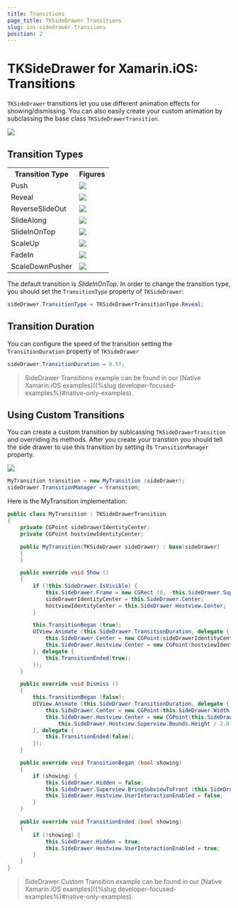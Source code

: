 ```yaml
---
title: Transitions
page_title: TKSideDrawer Transitions
slug: ios-sidedrawer-transiions
position: 2
---
```


# TKSideDrawer for Xamarin.iOS: Transitions

<code>TKSideDrawer</code> transitions let you use different animation effects for showing/dismissing. You can also easily create your custom animation by subclassing the base class <code>TKSideDrawerTransition</code>.

<img src="../images/sidedrawer-transitions001.png"/>

## Transition Types

<table>

<tr>
<th>Transition Type</th>
<th>Figures</th>
</tr>

<tr>
<td>Push</td>
<td><img src="../images/sidedrawer-transitions-push.gif"/></td>
</tr>

<tr>
<td>Reveal</td>
<td><img src="../images/sidedrawer-transitions-reveal.gif"/></td>
</tr>

<tr>
<td>ReverseSlideOut</td>
<td><img src="../images/sidedrawer-transitions-reverseslideout.gif"/></td>
</tr>

<tr>
<td>SlideAlong</td>
<td><img src="../images/sidedrawer-transitions-slidealong.gif"/></td>
</tr>

<tr>
<td>SlideInOnTop</td>
<td><img src="../images/sidedrawer-transitions-slideinontop.gif"/></td>
</tr>

<tr>
<td>ScaleUp</td>
<td><img src="../images/sidedrawer-transitions-scaleup.gif"/></td>
</tr>

<tr>
<td>FadeIn</td>
<td><img src="../images/sidedrawer-transitions-fadein.gif"/></td>
</tr>

<tr>
<td>ScaleDownPusher</td>
<td><img src="../images/sidedrawer-transitions-scaledownpusher.gif"/></td>
</tr>

</table>

The default transition is *SlideInOnTop*. In order to change the transition type, you should set the <code>TransitionType</code> property of <code>TKSideDrawer</code>:

```C#
sideDrawer.TransitionType = TKSideDrawerTransitionType.Reveal;
```

## Transition Duration

You can configure the speed of the transition setting the <code>TransitionDuration</code> property of <code>TKSideDrawer</code>

```C#
sideDrawer.TransitionDuration = 0.5f;
```

> SideDrawer Transitions example can be found in our [Native Xamarin.iOS examples]({%slug developer-focused-examples%}#native-only-examples).

## Using Custom Transitions

You can create a custom transition by sublcassing <code>TKSideDrawerTransition</code> and overriding its methods. After you create your transtion you should tell the side drawer to use this transition by setting its <code>TransitionManager</code> property.

<img src="../images/sidedrawer-transitions002.png"/>

```C#
MyTransition transition = new MyTransition (sideDrawer);
sideDrawer.TransitionManager = transition;
```

Here is the MyTransition implementation:

```C#
public class MyTransition : TKSideDrawerTransition
{
	private CGPoint sideDrawerIdentityCenter;
	private CGPoint hostviewIdentityCenter;

	public MyTransition(TKSideDrawer sideDrawer) : base(sideDrawer)
	{
	}

	public override void Show ()
	{
		if (!this.SideDrawer.IsVisible) {
			this.SideDrawer.Frame = new CGRect (0, -this.SideDrawer.Superview.Bounds.Size.Height, this.SideDrawer.Width, this.SideDrawer.Superview.Bounds.Size.Height);
			sideDrawerIdentityCenter = this.SideDrawer.Center;
			hostviewIdentityCenter = this.SideDrawer.Hostview.Center;
		}

		this.TransitionBegan (true);
		UIView.Animate (this.SideDrawer.TransitionDuration, delegate {
			this.SideDrawer.Center = new CGPoint(sideDrawerIdentityCenter.X, sideDrawerIdentityCenter.Y + this.SideDrawer.Bounds.Size.Height);
			this.SideDrawer.Hostview.Center = new CGPoint(hostviewIdentityCenter.X + this.SideDrawer.Width, hostviewIdentityCenter.Y);
		}, delegate {
			this.TransitionEnded(true);
		});
	}

	public override void Dismiss ()
	{
		this.TransitionBegan (false);
		UIView.Animate (this.SideDrawer.TransitionDuration, delegate {
			this.SideDrawer.Center = new CGPoint(this.SideDrawer.Width / 2.0, -this.SideDrawer.Frame.Size.Height / 2.0);
			this.SideDrawer.Hostview.Center = new CGPoint(this.SideDrawer.Hostview.Superview.Bounds.Width / 2.0,
				this.SideDrawer.Hostview.Superview.Bounds.Height / 2.0);
		}, delegate {
			this.TransitionEnded(false);
		});
	}

	public override void TransitionBegan (bool showing)
	{
		if (showing) {
			this.SideDrawer.Hidden = false;
			this.SideDrawer.Superview.BringSubviewToFront (this.SideDrawer.Hostview);
			this.SideDrawer.Hostview.UserInteractionEnabled = false;
		}
	}

	public override void TransitionEnded (bool showing)
	{
		if (!showing) {
			this.SideDrawer.Hidden = true;
			this.SideDrawer.Hostview.UserInteractionEnabled = true;
		}
	}
}
```

> SideDrawer Custom Transition example can be found in our [Native Xamarin.iOS examples]({%slug developer-focused-examples%}#native-only-examples).
